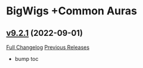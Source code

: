 # BigWigs +Common Auras

## [v9.2.1](https://github.com/BigWigsMods/BigWigs_CommonAuras/tree/v9.2.1) (2022-09-01)
[Full Changelog](https://github.com/BigWigsMods/BigWigs_CommonAuras/compare/v9.2.0...v9.2.1) [Previous Releases](https://github.com/BigWigsMods/BigWigs_CommonAuras/releases)

- bump toc  
